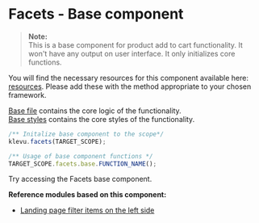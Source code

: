 # Facets - Base component

>**Note:**  
>This is a base component for product add to cart functionality.
>It won't have any output on user interface. It only initializes core functions.  

You will find the necessary resources for this component available here:
[resources](/components/facets/resources). Please add these with the
method appropriate to your chosen framework.  

[Base file](/components/facets/resources/assets/js/klevu-facets.js) contains the core logic of the functionality.  
[Base styles](/components/facets/resources/assets/css/klevu-facets.css) contains the core styles of the functionality.

```javascript
/** Initalize base component to the scope*/
klevu.facets(TARGET_SCOPE);

/** Usage of base component functions */
TARGET_SCOPE.facets.base.FUNCTION_NAME();
```

Try accessing the Facets base component.

**Reference modules based on this component:**
- [Landing page filter items on the left side](/modules/filter-left/landing)